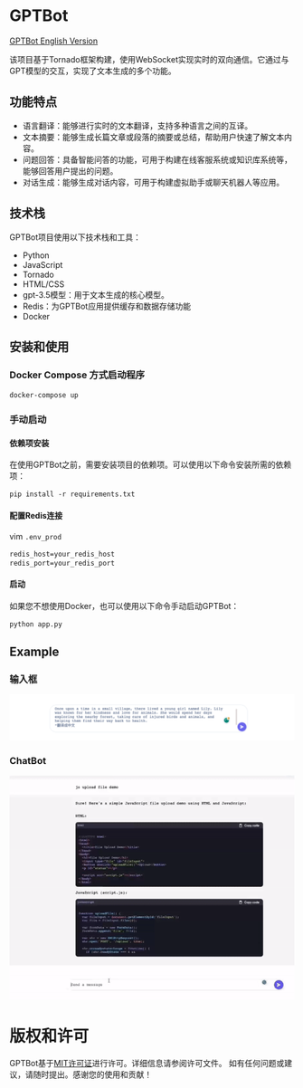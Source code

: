# GPTBot

[GPTBot English Version](../README.md)


该项目基于Tornado框架构建，使用WebSocket实现实时的双向通信。它通过与GPT模型的交互，实现了文本生成的多个功能。

## 功能特点
- 语言翻译：能够进行实时的文本翻译，支持多种语言之间的互译。
- 文本摘要：能够生成长篇文章或段落的摘要或总结，帮助用户快速了解文本内容。
- 问题回答：具备智能问答的功能，可用于构建在线客服系统或知识库系统等，能够回答用户提出的问题。
- 对话生成：能够生成对话内容，可用于构建虚拟助手或聊天机器人等应用。


## 技术栈
GPTBot项目使用以下技术栈和工具：

- Python
- JavaScript
- Tornado
- HTML/CSS
- gpt-3.5模型：用于文本生成的核心模型。
- Redis：为GPTBot应用提供缓存和数据存储功能
- Docker


## 安装和使用

### Docker Compose 方式启动程序
```
docker-compose up
```

### 手动启动

#### 依赖项安装
在使用GPTBot之前，需要安装项目的依赖项。可以使用以下命令安装所需的依赖项：

```
pip install -r requirements.txt
```

#### 配置Redis连接
vim `.env_prod`
```
redis_host=your_redis_host
redis_port=your_redis_port
```


#### 启动
如果您不想使用Docker，也可以使用以下命令手动启动GPTBot：
```
python app.py
```

## Example

### 输入框
![Example Image](../static/images/demo2.png)


### ChatBot
![Example Image](../static/images/demo.gif)



# 版权和许可
GPTBot基于[MIT许可证](LICENSE)进行许可。详细信息请参阅许可文件。
如有任何问题或建议，请随时提出。感谢您的使用和贡献！